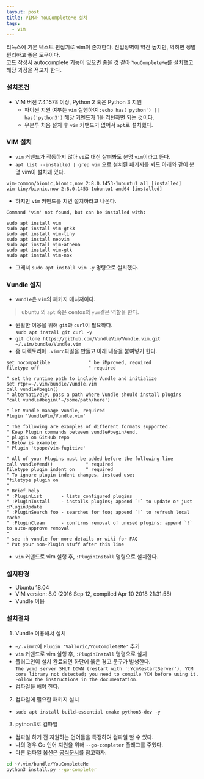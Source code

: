 ```yaml
---
layout: post
title: VIM과 YouCompleteMe 설치
tags:
  - vim
---
```


리눅스에 기본 텍스트 편집기로 vim이 존재한다. 진입장벽이 약간 높지만, 익히면 정말 편리하고 좋은 도구이다.  
코드 작성시 autocomplete 기능이 있으면 좋을 것 같아 `YouCompleteMe`를 설치했고 해당 과정을 적고자 한다.

### 설치조건
- VIM 버전 7.4.1578 이상, Python 2 혹은 Python 3 지원
  - 파이썬 지원 여부는 `vim` 실행하여 `:echo has('python') || has('python3')` 해당 커멘드가 1을 리턴하면 되는 것이다.
  - 우분투 처음 설치 후 `vim` 커맨드가 없어서 `apt`로 설치했다.

### VIM 설치
- `vim` 커맨드가 작동하지 않아 `vi`로 대신 살펴봐도 분명 `vim`이라고 뜬다.
- `apt list --installed | grep vim` 으로 설치된 패키지를 봐도 아래와 같이 분명 vim이 설치돼 있다.

```
vim-common/bionic,bionic,now 2:8.0.1453-1ubuntu1 all [installed]
vim-tiny/bionic,now 2:8.0.1453-1ubuntu1 amd64 [installed]
```

- 하지만 `vim` 커맨드를 치면 설치하라고 나온다.

```
Command 'vim' not found, but can be installed with:

sudo apt install vim
sudo apt install vim-gtk3
sudo apt install vim-tiny
sudo apt install neovim
sudo apt install vim-athena
sudo apt install vim-gtk
sudo apt install vim-nox
```

- 그래서 `sudo apt install vim -y` 명령으로 설치했다.

### Vundle 설치
- `Vundle`은 `vim`의 패키지 매니저이다.
> ubuntu 의 `apt` 혹은 centos의 `yum`같은 역할을 한다.
- 원활한 이용을 위해 `git`과 `curl`이 필요하다.  
`sudo apt install git curl -y`
- `git clone https://github.com/VundleVim/Vundle.vim.git ~/.vim/bundle/Vundle.vim`
- 홈 디렉토리에 `.vimrc`파일을 만들고 아래 내용을 붙여넣기 한다.

```
set nocompatible              " be iMproved, required
filetype off                  " required

" set the runtime path to include Vundle and initialize
set rtp+=~/.vim/bundle/Vundle.vim
call vundle#begin()
" alternatively, pass a path where Vundle should install plugins
"call vundle#begin('~/some/path/here')

" let Vundle manage Vundle, required
Plugin 'VundleVim/Vundle.vim'

" The following are examples of different formats supported.
" Keep Plugin commands between vundle#begin/end.
" plugin on GitHub repo
" Below is example:
" Plugin 'tpope/vim-fugitive'

" All of your Plugins must be added before the following line
call vundle#end()            " required
filetype plugin indent on    " required
" To ignore plugin indent changes, instead use:
"filetype plugin on
"
" Brief help
" :PluginList       - lists configured plugins
" :PluginInstall    - installs plugins; append `!` to update or just :PluginUpdate
" :PluginSearch foo - searches for foo; append `!` to refresh local cache
" :PluginClean      - confirms removal of unused plugins; append `!` to auto-approve removal
"
" see :h vundle for more details or wiki for FAQ
" Put your non-Plugin stuff after this line
```

- `vim` 커맨드로 vim 실행 후, `:PluginInstall` 명령으로 설치한다.

### 설치환경
- Ubuntu 18.04
- VIM version: 8.0 (2016 Sep 12, compiled Apr 10 2018 21:31:58)
- Vundle 이용

### 설치절차
1. Vundle 이용해서 설치
- `~/.vimrc`에 `Plugin 'Valloric/YouCompleteMe'` 추가
- `vim` 커맨드로 vim 실행 후, `:PluginInstall` 명령으로 설치
- 플러그인이 설치 완료되면 하단에 붉은 경고 문구가 발생한다.  
`The ycmd server SHUT DOWN (restart with ':YcmRestartServer'). YCM core library not detected; you need to compile YCM before using it. Follow the instructions in the documentation.`
- 컴파일을 해야 한다.
2. 컴파일에 필요한 패키지 설치
- `sudo apt install build-essential cmake python3-dev -y`
3. python3로 컴파일
- 컴파일 하기 전 지원하는 언어들을 특정하여 컴파일 할 수 있다.
- 나의 경우 Go 언어 지원을 위해 `--go-completer` 플래그를 주었다.
- 다른 컴파일 옵션은 [공식문서](https://github.com/Valloric/YouCompleteMe#linux-64-bit)를 참고하자.

```bash
cd ~/.vim/bundle/YouCompleteMe
python3 install.py --go-completer
```
